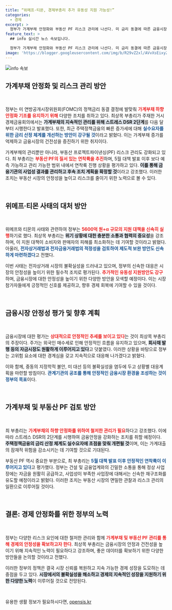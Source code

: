 ```yaml
---
title: “위메프·티몬, 경제부총리 추가 유동성 지원 가능성!”
categories:
  - 경제
excerpt: >
  정부가 가계부채 안정화와 부동산 PF 리스크 관리에 나선다. 미 금리 동결에 따른 금융시장 대응 방안을 마련하고, 위메프·티몬 사태에 5600억 원 지원책을 신속히 시행할 예정이다. 이번 조치로 금융안정을 강화할 계획! 클릭해서 자세한 내용을 확인해보세요!
feature_text: >
  ## info 실시간 뉴스 속보입니다.

  정부가 가계부채 안정화와 부동산 PF 리스크 관리에 나선다. 미 금리 동결에 따른 금융시장 대응 방안을 마련하고, 위메프·티몬 사태에 5600억 원 지원책을 신속히 시행할 예정이다. 이번 조치로 금융안정을 강화할 계획! 클릭해서 자세한 내용을 확인해보세요!
image: 'https://blogger.googleusercontent.com/img/b/R29vZ2xl/AVvXsEixyZcFfHzMRdzZMjFBmAUKJYCLCGyLL1o632UiGVXcaFdKo_bkvkuCioo0uUKlGfBVcT3P84aROyZIXSBEx3Aw5nCQ3pTgDom1WDC4m8eifvWiAmWEEVb4x6G_l8C0QH225ldMjyaFvpxGEBGNO37VmDTDMHGhJPq73UglMfDca1-0aw/s1600/blogspot.png'
---
```


<p><img src="https://blogger.googleusercontent.com/img/b/R29vZ2xl/AVvXsEixyZcFfHzMRdzZMjFBmAUKJYCLCGyLL1o632UiGVXcaFdKo_bkvkuCioo0uUKlGfBVcT3P84aROyZIXSBEx3Aw5nCQ3pTgDom1WDC4m8eifvWiAmWEEVb4x6G_l8C0QH225ldMjyaFvpxGEBGNO37VmDTDMHGhJPq73UglMfDca1-0aw/s1600/blogspot.png" alt="info 속보" /></p>

<h2 data-ke-size="size26">가계부채 안정화 및 리스크 관리 방안</h2>

<p data-ke-size="size16">&nbsp;</p>

<p>정부는 미 연방공개시장위원회(FOMC)의 정책금리 동결 결정에 발맞춰 <b><span style="color: #ee2323;">가계부채 하향 안정화 기조를 유지하기 위해</span></b> 다양한 조치를 취하고 있다. 최상목 부총리가 주재한 거시경제금융회의에서는 <b><span style="background-color: #21538527;">가계부채의 지속적인 관리를 위해 스트레스 DSR 2단계</span></b>를 다음 달부터 시행한다고 발표했다. 또한, 최근 주택정책금융의 빠른 증가세에 대해 <b><span style="color: #1a5490;">실수요자를 위한 금리 산정 체계를 개선하는 방안이 강구될 것</span></b>이라고 밝혔다. 이는 가계부채 증가를 억제하고 금융시장의 건전성을 증진하기 위한 취지이다.</p>

<p>가계부채의 관리뿐만 아니라, 부동산 프로젝트파이낸싱(PF) 리스크 관리도 강화되고 있다. 최 부총리는 <b><span style="color: #ee2323;">부동산 PF의 질서 있는 연착륙을 추진</span></b>하며, 5월 대책 발표 이후 보다 예측 가능하고 관리 가능한 범위 내에서 연착륙 진행 상황을 평가하고 있다. <b><span style="background-color: #21538527;">이를 통해 금융기관의 사업성 결과를 관리하고 후속 조치 계획을 확정할 것</span></b>이라고 강조했다. 이러한 조치는 부동산 시장의 안정성을 높이고 리스크를 줄이기 위한 노력으로 볼 수 있다.</p>

<p data-ke-size="size16">&nbsp;</p>

<h2 data-ke-size="size26">위메프·티몬 사태의 대처 방안</h2>

<p data-ke-size="size16">&nbsp;</p>

<p>위메프와 티몬의 사태와 관련하여 정부는 <b><span style="color: #ee2323;">5600억 원+α 규모의 지원 대책을 신속히 실행</span></b>하기로 했다. 최상목 부총리는 <b><span style="background-color: #21538527;">위기 상황에 대한 충분한 소통과 협력의 중요성</span></b>을 강조하며, 이 지원 대책이 소비자와 판매자의 피해를 최소화하는 데 기여할 것이라고 밝혔다. 아울러, <b><span style="color: #1a5490;">전자상거래법과 전자금융거래법의 적정성을 검토하여 제도적 보완 방안도 신속하게 마련하겠다</span></b>고 전했다.</p>

<p>이번 사태는 전자상거래 시장의 불확실성을 드러내고 있으며, 정부의 신속한 대응은 시장의 안정성을 높이기 위한 필수적 조치로 평가된다. <b><span style="color: #ee2323;">추가적인 유동성 지원방안도 강구</span></b>하며, 금융시장에 대한 안정성을 높이기 위한 다양한 방안을 모색할 예정이다. 이는 시장 참가자들에게 긍정적인 신호를 제공하고, 향후 경제 회복에 기여할 수 있을 것이다.</p>

<p data-ke-size="size16">&nbsp;</p>

<h2 data-ke-size="size26">금융시장 안정성 평가 및 향후 계획</h2>

<p data-ke-size="size16">&nbsp;</p>

<p>금융시장에 대한 평가는 <b><span style="color: #ee2323;">상대적으로 안정적인 추세를 보이고 있다</span></b>는 것이 최상목 부총리의 주장이다. 주가는 외국인 매수세로 인해 안정적인 흐름을 유지하고 있으며, <b><span style="background-color: #21538527;">회사채 발행 등의 자금시장도 원활하게 이루어지고 있다</span></b>고 덧붙였다. 이러한 상황을 바탕으로 정부는 고위험 요소에 대한 경계심을 갖고 지속적으로 대응해 나가겠다고 밝혔다.</p>

<p>이와 함께, 중동의 지정학적 불안, 미 대선 등의 불확실성을 염두에 두고 상황별 대응계획을 마련할 방침이다. <b><span style="color: #1a5490;">관계기관의 공조를 통해 안정적인 금융시장 환경을 조성하는 것이 정부의 목표</span></b>이다. </p>

<p data-ke-size="size16">&nbsp;</p>

<h2 data-ke-size="size26">가계부채 및 부동산 PF 검토 방안</h2>

<p data-ke-size="size16">&nbsp;</p>

<p>최 부총리는 <b><span style="color: #ee2323;">가계부채의 하향 안정화를 위하여 철저한 관리가 필요</span></b>하다고 강조했다. 이에 따라 스트레스 DSR의 2단계를 시행하여 금융안정을 강화하는 조치를 취할 예정이다. <b><span style="background-color: #21538527;">주택정책금융의 금리 산정 체계도 실수요자에 초점을 맞춰 개편될 것</span></b>이며, 이는 가계대출의 잠재적 위험을 감소시키는 데 기여할 것으로 기대된다.</p>

<p>부동산 PF 역시 중요한 부분으로, 최 부총리는 <b><span style="color: #1a5490;">5월 대책 발표 이후 안정적인 연착륙이 이루어지고 있다</span></b>고 평가했다. 정부는 건설 및 금융업계와의 긴밀한 소통을 통해 정상 사업장에는 자금을 원활히 공급하고, 사업성이 부족한 사업장에 대해서는 신속한 재구조화를 유도할 예정이라고 밝혔다. 이러한 조치는 부동산 시장의 면밀한 관찰과 리스크 관리의 일환으로 이루어질 것이다.</p>

<p data-ke-size="size16">&nbsp;</p>

<h2 data-ke-size="size26">결론: 경제 안정화를 위한 정부의 노력</h2>

<p data-ke-size="size16">&nbsp;</p>

<p>정부는 다양한 리스크 요인에 대한 철저한 관리와 함께 <b><span style="color: #ee2323;">가계부채 및 부동산 PF 관리를 통해 경제의 안정성을 확보하고자 한다</span></b>. 최상목 부총리는 금융시장의 안정과 건전성을 높이기 위해 지속적인 노력이 필요하다고 강조하며, 좋은 데이터를 확보하기 위한 다양한 방안들을 논의할 것이라고 전했다.</p>

<p>이러한 정부의 정책은 결국 시장 신뢰를 복원하고 지속 가능한 경제 성장을 도모하는 데 중점을 두고 있다. <b><span style="background-color: #21538527;">시장에서의 불확실성을 해소하고 경제의 지속적인 성장을 지원하기 위한 다양한 노력</span></b>이 이루어질 것으로 전망된다. </p>

<p data-ke-size="size16">&nbsp;</p>
유용한 생활 정보가 필요하시다면, <a href="https://opensis.kr" rel="dofollow">opensis.kr</a>


